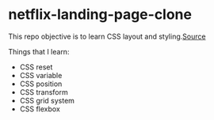 # netflix-landing-page-clone

This repo objective is to learn CSS layout and styling.[Source](https://www.youtube.com/watch?v=P7t13SGytRk&list=WL&index=5&t=0s)

Things that I learn:
- CSS reset
- CSS variable
- CSS position
- CSS transform
- CSS grid system
- CSS flexbox